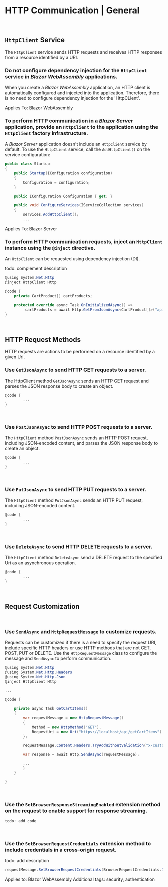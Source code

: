 # HTTP Communication | General
<br>


## `HttpClient` Service

The `HttpClient` service sends HTTP requests and receives HTTP responses from a resource identified by a URI.
<br>


### Do not configure dependency injection for the `HttpClient` service in _Blazor_ _WebAssembly_ applications.

When you create a _Blazor WebAssembly_ application, an HTTP client is automatically configured and injected into the application. Therefore, there is no need to
configure dependency injection for the 'HttpCLient'.

Applies To: Blazor WebAssembly
<br>


### To perform HTTP communication in a _Blazor Server_ application, provide an `HttpClient` to the application using the `HttpClient` factory infrastructure.

A _Blazor Server_ application doesn't include an `HttpClient` service by default. To use the `HttpClient` service, call the `AddHttpClient()` on the service configuration:

```csharp
public class Startup
{
	public Startup(IConfiguration configuration) 
	{
		Configuration = configuration;
	}

	public IConfiguration Configuration { get; }

	public void ConfigureServices(IServiceCollection services)
	{
		services.AddHttpClient();
		...
```

Applies To: Blazor Server
<br>


### To perform HTTP communication requests, inject an `HttpClient` instance using the `@inject` directive.

An `HttpClient` can be requested using dependency injection (DI).

todo: complement description

```csharp
@using System.Net.Http
@inject HttpClient Http

@code {
    private CartProduct[] cartProducts;

    protected override async Task OnInitializedAsync() => 
         cartProducts = await Http.GetFromJsonAsync<CartProduct[]>("api/CartProducts");
}
```

<br>


## HTTP Request Methods

HTTP requests are actions to be performed on a resource identified by a given Uri.
<br>


### Use `GetJsonAsync` to send HTTP GET requests to a server.

The HttpClient method `GetJsonAsync` sends an HTTP GET request and parses the JSON response body to create an object.

```csharp
@code {  
        ...       
}  
``` 
<br>


### Use `PostJsonAsync` to send HTTP POST requests to a server.

The `HttpClient` method `PostJsonAsync` sends an HTTP POST request, including JSON-encoded content, and parses the JSON response body to create an object.

```csharp
@code {  
        ...       
}  
``` 
<br>


### Use `PutJsonAsync` to send HTTP PUT requests to a server.

The `HttpClient` method `PutJsonAsync` sends an HTTP PUT request, including JSON-encoded content.

```csharp
@code {  
        ...       
}  
``` 
<br>


### Use `DeleteAsync` to send HTTP DELETE requests to a server.

The `HttpClient` method `DeleteAsync` send a DELETE request to the specified Uri as an asynchronous operation.

```csharp
@code {  
        ...       
}  
``` 
<br>


## Request Customization
<br>


### Use `SendAsync` and `HttpRequestMessage` to customize requests.

Requests can be customized if there is a need to specify the request URI, include specific HTTP headers or use HTTP methods that are
not GET, POST, PUT or DELETE. Use the `HttpRequestMessage` class to configure the message and `SendAsync` to perform communication.

```csharp
@using System.Net.Http
@using System.Net.Http.Headers
@using System.Net.Http.Json
@inject HttpClient Http

...

@code {

    private async Task GetCartItems()
    {
        var requestMessage = new HttpRequestMessage()
        {
            Method = new HttpMethod("GET"),
            RequestUri = new Uri("https://localhost/api/getCartItems")
        };

        requestMessage.Content.Headers.TryAddWithoutValidation("x-custom-header", "value");

        var response = await Http.SendAsync(requestMessage);

        ...
        }
    }

}
```
<br>


### Use the `SetBrowserResponseStreamingEnabled` extension method on the request to enable support for response streaming.

<An HTTP response is typically buffered in a _Blazor WebAssembly_ app to enable support for sync reads on the response content.>

```csharp
todo: add code
```
<br>

### Use the `SetBrowserRequestCredentials` extension method to include credentials in a cross-origin request.

todo: add description

```csharp
requestMessage.SetBrowserRequestCredentials(BrowserRequestCredentials.Include);
```

Applies to: Blazor WebAssembly
Additional tags: security, authentication
<br>